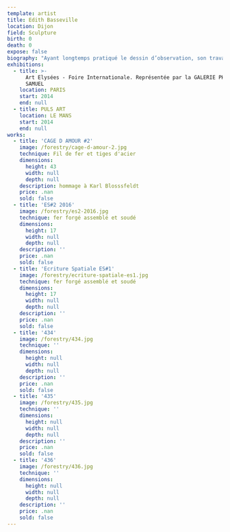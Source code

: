 ```yaml
---
template: artist
title: Edith Basseville
location: Dijon
field: Sculpture
birth: 0
death: 0
expose: false
biography: "Ayant longtemps pratiqué le dessin d’observation, son travail a naturellement évolué autour de la perception sensible du monde extérieur. Il apporte une réflexion sur l’instant présent et son intensité poétique. \nEdith aborde des thèmes inhérents à la vie comme le mouvement, l’instant, le temps, la dégradation, la présence et l’absence en évoquant notre cheminement à tous, de la naissance à la mort. \nLes notions d’immédiateté et de « croquis dans l’espace » sont mises en avant. L’équilibre, la fragilité, l’instabilité s’associent à l’idée de force, de composition, de structure et d’assise. \n\n \tLes formes qui jaillissent sont essentiellement organiques, inspirées de la nature et du vivant. Cependant, elles peuvent également flirter avec l’architecture et le monde industriel. \nLe noir et blanc, ainsi que toutes les nuances de gris, sont exaltés. La couleur, si elle est présente, intervient par petites touches, souvent à peine perceptibles, juste pour dire qu’elle existe.\nEdith fait des va-et-vient permanents entre la 2D et la 3D, ne posant pas de limite entre le volume et le dessin, et s’amusant ainsi à explorer leurs interactions.  \n\n\tElle utilise différents médiums qui sont la sculpture, la sculpture - installation, la photographie plastique et le dessin à l’encre en jouant librement entre abstraction et figuration. \nLes matériaux employés pour les volumes sont des matériaux pauvres, empruntés à son environnement direct, avec une prédilection pour le métal et les matériaux ajourés. Ils sont des fils de fer recuit, fils électriques, treillis métalliques, volants de badminton… Ces travaux, parfois suspendus et mobiles, établissent un dialogue avec l’espace environnant. Les ombres projetées deviennent alors une matière propre, exploitable.\nLes photographies que je glane en parallèle reflètent des ambiances proches du dessin et révèlent des éléments graphiques. Ceux-ci apparaissent dans des brouillards épais, par temps pluvieux, par jeux d’ombres, ou sur de grands ciels vides."
exhibitions:
  - title: >-
      Art Elysées - Foire Internationale. Représentée par la GALERIE PHILIPPE
      SAMUEL
    location: PARIS
    start: 2014
    end: null
  - title: PULS ART
    location: LE MANS
    start: 2014
    end: null
works:
  - title: 'CAGE D AMOUR #2'
    image: /forestry/cage-d-amour-2.jpg
    technique: Fil de fer et tiges d'acier
    dimensions:
      height: 43
      width: null
      depth: null
    description: hommage à Karl Blosssfeldt
    price: .nan
    sold: false
  - title: 'ES#2 2016'
    image: /forestry/es2-2016.jpg
    technique: fer forgé assemblé et soudé
    dimensions:
      height: 17
      width: null
      depth: null
    description: ''
    price: .nan
    sold: false
  - title: 'Ecriture Spatiale ES#1'
    image: /forestry/ecriture-spatiale-es1.jpg
    technique: fer forgé assemblé et soudé
    dimensions:
      height: 17
      width: null
      depth: null
    description: ''
    price: .nan
    sold: false
  - title: '434'
    image: /forestry/434.jpg
    technique: ''
    dimensions:
      height: null
      width: null
      depth: null
    description: ''
    price: .nan
    sold: false
  - title: '435'
    image: /forestry/435.jpg
    technique: ''
    dimensions:
      height: null
      width: null
      depth: null
    description: ''
    price: .nan
    sold: false
  - title: '436'
    image: /forestry/436.jpg
    technique: ''
    dimensions:
      height: null
      width: null
      depth: null
    description: ''
    price: .nan
    sold: false
---
```


